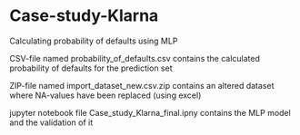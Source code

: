 # Case-study-Klarna
Calculating probability of defaults using MLP

CSV-file named probability_of_defaults.csv contains the calculated probability of defaults for the prediction set

ZIP-file named import_dataset_new.csv.zip contains an altered dataset where NA-values have been replaced (using excel)

jupyter notebook file Case_study_Klarna_final.ipny contains the MLP model and the validation of it
